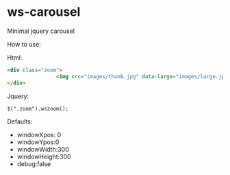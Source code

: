 ws-carousel
===========

Minimal jquery carousel

How to use:

Html:
```html
<div class="zoom">
				<img src="images/thumb.jpg" data-large="images/large.jpg"/>
</div>
```

Jquery:
```html
$(".zoom").wszoom();
```

Defaults:
<ul>
<li>windowXpos: 0</li>
<li>windowYpos:0</li>
<li>windowWidth:300</li>
<li>windowHeight:300</li>
<li>debug:false</li>
</ul>
